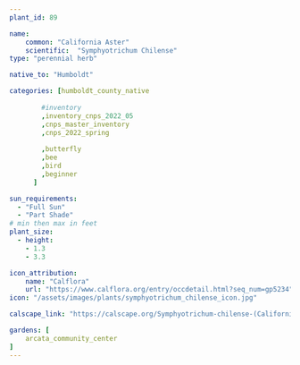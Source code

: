 ```yaml
---
plant_id: 89

name: 
    common: "California Aster" 
    scientific:  "Symphyotrichum Chilense"  
type: "perennial herb"

native_to: "Humboldt"

categories: [humboldt_county_native
        
        #inventory 
        ,inventory_cnps_2022_05
        ,cnps_master_inventory
        ,cnps_2022_spring
        
        ,butterfly
        ,bee
        ,bird
        ,beginner
      ]

sun_requirements:
  - "Full Sun"
  - "Part Shade"
# min then max in feet
plant_size:
  - height: 
    - 1.3
    - 3.3

icon_attribution: 
    name: "Calflora"
    url: "https://www.calflora.org/entry/occdetail.html?seq_num=gp5234" 
icon: "/assets/images/plants/symphyotrichum_chilense_icon.jpg" 

calscape_link: "https://calscape.org/Symphyotrichum-chilense-(California-Aster)"

gardens: [ 
    arcata_community_center
]
---
```


